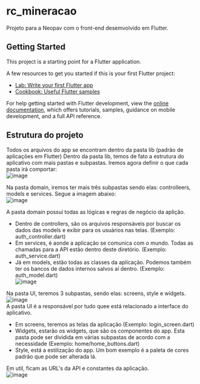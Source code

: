 # rc_mineracao

Projeto para a Neopav com o front-end desemvolvido em Flutter.

## Getting Started

This project is a starting point for a Flutter application.

A few resources to get you started if this is your first Flutter project:

- [Lab: Write your first Flutter app](https://docs.flutter.dev/get-started/codelab)
- [Cookbook: Useful Flutter samples](https://docs.flutter.dev/cookbook)

For help getting started with Flutter development, view the
[online documentation](https://docs.flutter.dev/), which offers tutorials,
samples, guidance on mobile development, and a full API reference.

## Estrutura do projeto

Todos os arquivos do app se encontram dentro da pasta lib (padrão de aplicações em Flutter)
Dentro da pasta lib, temos de fato a estrutura do aplicativo com mais pastas e subpastas.
Iremos agora definir o que cada pasta irá comportar:<br>
![image](https://github.com/rcsolucoes/rc_mineracao/assets/49907324/4f81362c-7e94-47f6-8a2a-d7716414c0a7)

Na pasta domain, iremos ter mais três subpastas sendo elas: controlleers, models e services. Segue a imagem abaixo:<br>
![image](https://github.com/rcsolucoes/rc_mineracao/assets/49907324/d235b18f-a043-4d34-8e71-cbbe8b5392da)

A pasta domain possui todas as lógicas e regras de negócio da aplição. 
- Dentro de controllers, são os arquivos responsáveis por buscar os dados das models e exibir para os usuários nas telas. (Exemplo:  auth_controller.dart) <br>
- Em services, é aonde a aplicação se comunica com o mundo. Todas as chamadas para a API estão dentro deste diretório. (Exemplo: auth_service.dart) <br>
- Já em models, estão todas as classes da aplicação. Podemos também ter os bancos de dados internos salvos aí dentro. (Exemplo: auth_model.dart) <br>
![image](https://github.com/rcsolucoes/rc_mineracao/assets/49907324/adb3809a-c869-41d4-9649-1f548cfb1abb)

Na pasta UI, teremos 3 subpastas, sendo elas: screens, style e widgets. <br>
![image](https://github.com/rcsolucoes/rc_mineracao/assets/49907324/f82f6e38-0d2c-4d57-9fa2-bc74ac421e8a)<br>
A pasta UI é a responsável por tudo quee está relacionado a interface do aplicativo.
- Em screens, teremos as telas da aplicação (Exemplo: login_screen.dart)
- Widgets, estarão os widgets, que são os componentes do app. Esta pasta pode ser dividida em várias subpastas de acordo com a necessidade (Exemplo: home/home_buttons.dart)
- Style, está a estilização do app. Um bom exemplo é a paleta de cores padrão que pode ser alterada lá.

Em util, ficam as URL's da API e constantes da aplicação. <br>
![image](https://github.com/rcsolucoes/rc_mineracao/assets/49907324/1fb39a05-3ca4-4b50-b42b-8cd7f8c453a2)



